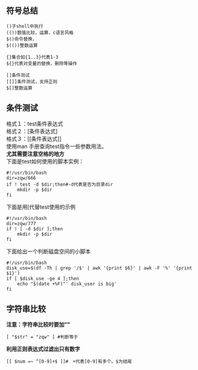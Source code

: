 ## 符号总结  
```
()子shell中执行
(())数值比较，运算，c语言风格
$()命令替换，
$(())整数运算

{}集合如{1..3}代表1-3
${}代表对变量的替换，删除等操作

[]条件测试
[[]]条件测试，支持正则
$[]整数运算
```
## 条件测试  
格式１：test条件表达式  
格式２：[条件表达式]  
格式３：[[条件表达式]]  
使用man 手册查询test指令一些参数用法。  
**尤其需要注意空格的地方**  
下面是test如何使用的脚本实例：
```
#!/usr/bin/bash
dir=zqw/666
if ! test -d $dir;then#-d代表是否为目录dir
    mkdir -p $dir
fi
```
下面是用\[代替test使用的示例
```
#!/usr/bin/bash
dir=zqw/777
if ! [ -d $dir ];then
    mkdir -p $dir
fi
```
下面给出一个判断磁盘空间的小脚本
```
#!/usr/bin/bash
disk_use=$(df -Th | grep '/$' | awk '{print $6}' | awk -F '%' '{print $1}')
if [ $disk_use -ge 4 ];then
    echo "$(date +%F)"' disk_user is big'
fi
```
## 字符串比较  
**注意：字符串比较时要加""**
```
[ "$str" = "zqw" ] #判断等于
```
**利用正则表达式过滤出只有数字**
```
[[ $num =~ ^[0-9]+$ ]]#　+代表[0-9]有多个。$为结尾
```

 

